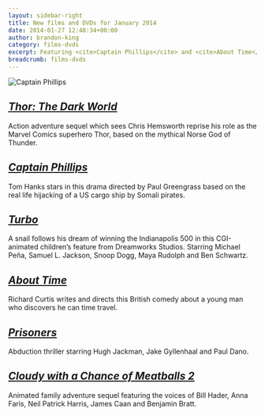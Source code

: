 ```yaml
---
layout: sidebar-right
title: New films and DVDs for January 2014
date: 2014-01-27 12:48:34+00:00
author: brandon-king
category: films-dvds
excerpt: Featuring <cite>Captain Phillips</cite> and <cite>About Time</cite>.
breadcrumb: films-dvds
---
```

![Captain Phillips](/images/featured/featured-captain-phillips.jpg)

## [<cite>Thor: The Dark World</cite>](https://suffolk.spydus.co.uk/cgi-bin/spydus.exe/ENQ/OPAC/BIBENQ/7138837?QRY=CTIBIB%3C%20IRN(34790384)&QRYTEXT=Thor%3A%20The%20dark%20world%20%5Bvideorecording%5D)

Action adventure sequel which sees Chris Hemsworth reprise his role as the Marvel Comics superhero Thor, based on the mythical Norse God of Thunder.

## [<cite>Captain Phillips</cite>](https://suffolk.spydus.co.uk/cgi-bin/spydus.exe/ENQ/OPAC/BIBENQ/7139251?QRY=CTIBIB%3C%20IRN(5620418)&QRYTEXT=Captain%20Phillips%20%5Bvideorecording%5D)

Tom Hanks stars in this drama directed by Paul Greengrass based on the real life hijacking of a US cargo ship by Somali pirates.

## [<cite>Turbo</cite>](https://suffolk.spydus.co.uk/cgi-bin/spydus.exe/ENQ/OPAC/BIBENQ/7140475?QRY=CTIBIB%3C%20IRN(19012636)&QRYTEXT=Turbo%20%5Bvideorecording%5D)

A snail follows his dream of winning the Indianapolis 500 in this CGI-animated children&#8217;s feature from Dreamworks Studios. Starring Michael Peña, Samuel L. Jackson, Snoop Dogg, Maya Rudolph and Ben Schwartz.

## [<cite>About Time</cite>](https://suffolk.spydus.co.uk/cgi-bin/spydus.exe/ENQ/OPAC/BIBENQ/7143545?QRY=CTIBIB%3C%20IRN(32814640)&QRYTEXT=About%20time%20%5Bvideorecording%5D)

Richard Curtis writes and directs this British comedy about a young man who discovers he can time travel.

## [<cite>Prisoners</cite>](https://suffolk.spydus.co.uk/cgi-bin/spydus.exe/ENQ/OPAC/BIBENQ/7144255?QRY=CTIBIB%3C%20IRN(33733036)&QRYTEXT=Prisoners%20%5Bvideorecording%5D)

Abduction thriller starring Hugh Jackman, Jake Gyllenhaal and Paul Dano.

## [<cite>Cloudy with a Chance of Meatballs 2</cite>](https://suffolk.spydus.co.uk/cgi-bin/spydus.exe/ENQ/OPAC/BIBENQ/7144743?QRY=CTIBIB%3C%20IRN(5606837)&QRYTEXT=Cloudy%20with%20a%20chance%20of%20meatballs%202%20%5Bvideorecording%5D)

Animated family adventure sequel featuring the voices of Bill Hader, Anna Faris, Neil Patrick Harris, James Caan and Benjamin Bratt.
